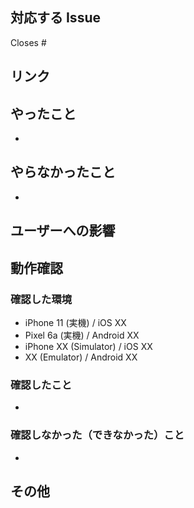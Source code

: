 ## 対応する Issue

<!-- 該当の Issue を Close したくない場合は、 `Closes` の文言を削除する。 -->
Closes #

## リンク

<!-- タスク管理/整理用の Notion ページや参考にしたサイト等があれば記載する。 -->

## やったこと

- 

## やらなかったこと

- 

## ユーザーへの影響

<!-- ユーザーから見て、できるようになったことやできなくなったこと等を記載する。 -->

## 動作確認

### 確認した環境

- iPhone 11 (実機) / iOS XX
- Pixel 6a (実機) / Android XX
- iPhone XX (Simulator) / iOS XX
- XX (Emulator) / Android XX

### 確認したこと
<!-- スクショや動画を貼っても良い。 -->

- 

### 確認しなかった（できなかった）こと

- 

## その他
